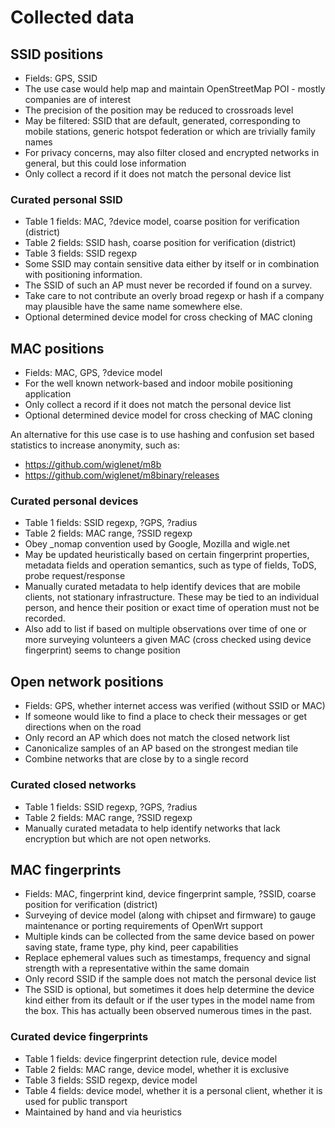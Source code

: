 # Collected data

## SSID positions

* Fields: GPS, SSID
* The use case would help map and maintain OpenStreetMap POI - mostly companies are of interest
* The precision of the position may be reduced to crossroads level
* May be filtered: SSID that are default, generated, corresponding to mobile stations, generic hotspot federation or which are trivially family names
* For privacy concerns, may also filter closed and encrypted networks in general, but this could lose information
* Only collect a record if it does not match the personal device list

### Curated personal SSID

* Table 1 fields: MAC, ?device model, coarse position for verification (district)
* Table 2 fields: SSID hash, coarse position for verification (district)
* Table 3 fields: SSID regexp
* Some SSID may contain sensitive data either by itself or in combination with positioning information.
* The SSID of such an AP must never be recorded if found on a survey.
* Take care to not contribute an overly broad regexp or hash if a company may plausible have the same name somewhere else.
* Optional determined device model for cross checking of MAC cloning

## MAC positions

* Fields: MAC, GPS, ?device model
* For the well known network-based and indoor mobile positioning application
* Only collect a record if it does not match the personal device list
* Optional determined device model for cross checking of MAC cloning

An alternative for this use case is to use hashing and confusion set based statistics to increase anonymity, such as:

* https://github.com/wiglenet/m8b
* https://github.com/wiglenet/m8binary/releases

### Curated personal devices

* Table 1 fields: SSID regexp, ?GPS, ?radius
* Table 2 fields: MAC range, ?SSID regexp
* Obey _nomap convention used by Google, Mozilla and wigle.net
* May be updated heuristically based on certain fingerprint properties, metadata fields and operation semantics, such as type of fields, ToDS, probe request/response
* Manually curated metadata to help identify devices that are mobile clients, not stationary infrastructure. These may be tied to an individual person, and hence their position or exact time of operation must not be recorded.
* Also add to list if based on multiple observations over time of one or more surveying volunteers a given MAC (cross checked using device fingerprint) seems to change position

## Open network positions

* Fields: GPS, whether internet access was verified (without SSID or MAC)
* If someone would like to find a place to check their messages or get directions when on the road
* Only record an AP which does not match the closed network list
* Canonicalize samples of an AP based on the strongest median tile
* Combine networks that are close by to a single record

### Curated closed networks

* Table 1 fields: SSID regexp, ?GPS, ?radius
* Table 2 fields: MAC range, ?SSID regexp
* Manually curated metadata to help identify networks that lack encryption but which are not open networks.

## MAC fingerprints

* Fields: MAC, fingerprint kind, device fingerprint sample, ?SSID, coarse position for verification (district)
* Surveying of device model (along with chipset and firmware) to gauge maintenance or porting requirements of OpenWrt support
* Multiple kinds can be collected from the same device based on power saving state, frame type, phy kind, peer capabilities
* Replace ephemeral values such as timestamps, frequency and signal strength with a representative within the same domain
* Only record SSID if the sample does not match the personal device list
* The SSID is optional, but sometimes it does help determine the device kind either from its default or if the user types in the model name from the box. This has actually been observed numerous times in the past.

### Curated device fingerprints

* Table 1 fields: device fingerprint detection rule, device model
* Table 2 fields: MAC range, device model, whether it is exclusive
* Table 3 fields: SSID regexp, device model
* Table 4 fields: device model, whether it is a personal client, whether it is used for public transport
* Maintained by hand and via heuristics
